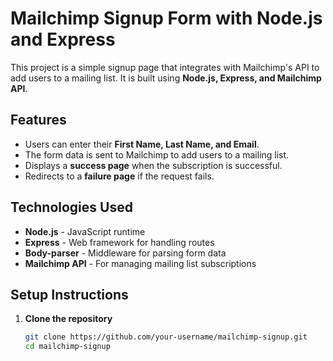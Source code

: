 # Mailchimp Signup Form with Node.js and Express

This project is a simple signup page that integrates with Mailchimp's API to add users to a mailing list. It is built using **Node.js, Express, and Mailchimp API**.

## Features

- Users can enter their **First Name, Last Name, and Email**.
- The form data is sent to Mailchimp to add users to a mailing list.
- Displays a **success page** when the subscription is successful.
- Redirects to a **failure page** if the request fails.

## Technologies Used

- **Node.js** - JavaScript runtime
- **Express** - Web framework for handling routes
- **Body-parser** - Middleware for parsing form data
- **Mailchimp API** - For managing mailing list subscriptions

## Setup Instructions

1. **Clone the repository**
   ```sh
   git clone https://github.com/your-username/mailchimp-signup.git
   cd mailchimp-signup
   ```
